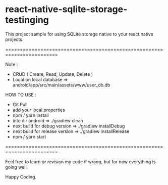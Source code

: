 # react-native-sqlite-storage-testinging

This project sample for using SQLite storage native to your react native projects.

========================================================================

Note : 
* CRUD ( Create, Read, Update, Delete )
* Location local database => android/app/src/main/assets/www/user_db.db

HOW TO USE :
* Git Pull
* add your local.properties
* npm / yarn install
* into dir android => ./gradlew clean
* next build for debug version => ./gradlew installDebug
* next build for release version => ./gradlew installRelease
* npm / yarn start



========================================================================

Feel free to learn or revision my code if wrong, but for now everything is going well.

Happy Coding.
